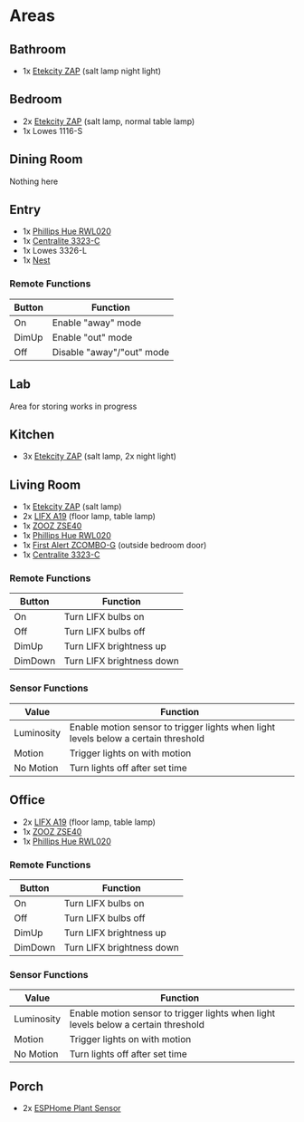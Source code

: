 # Areas

## Bathroom
- 1x [Etekcity ZAP] (salt lamp night light)

## Bedroom
- 2x [Etekcity ZAP] (salt lamp, normal table lamp)
- 1x Lowes 1116-S

## Dining Room
Nothing here

## Entry
- 1x [Phillips Hue RWL020]
- 1x [Centralite 3323-C]
- 1x Lowes 3326-L
- 1x [Nest]

### Remote Functions
Button | Function
--- | ---
On | Enable "away" mode
DimUp | Enable "out" mode
Off | Disable "away"/"out" mode

## Lab
Area for storing works in progress

## Kitchen
- 3x [Etekcity ZAP] (salt lamp, 2x night light)

## Living Room
- 1x [Etekcity ZAP] (salt lamp)
- 2x [LIFX A19] (floor lamp, table lamp)
- 1x [ZOOZ ZSE40]
- 1x [Phillips Hue RWL020]
- 1x [First Alert ZCOMBO-G] (outside bedroom door)
- 1x [Centralite 3323-C]

### Remote Functions
Button | Function
--- | ---
On | Turn LIFX bulbs on
Off | Turn LIFX bulbs off
DimUp | Turn LIFX brightness up
DimDown | Turn LIFX brightness down

### Sensor Functions
Value | Function
--- | ---
Luminosity | Enable motion sensor to trigger lights when light levels below a certain threshold
Motion | Trigger lights on with motion
No Motion | Turn lights off after set time

## Office
- 2x [LIFX A19] (floor lamp, table lamp)
- 1x [ZOOZ ZSE40]
- 1x [Phillips Hue RWL020]

### Remote Functions
Button | Function
--- | ---
On | Turn LIFX bulbs on
Off | Turn LIFX bulbs off
DimUp | Turn LIFX brightness up
DimDown | Turn LIFX brightness down

### Sensor Functions
Value | Function
--- | ---
Luminosity | Enable motion sensor to trigger lights when light levels below a certain threshold
Motion | Trigger lights on with motion
No Motion | Turn lights off after set time

## Porch
- 2x [ESPHome Plant Sensor](ESPHOME.md#plant-sensor)
    
[LIFX A19]: https://www.lifx.com/collections/lamps-and-pendants/products/lifx
[Etekcity ZAP]: https://www.etekcity.com/product/100068.html
[Phillips Hue RWL020]: https://www.philips-hue.com/en-us/p/hue-dimmer-switch/046677473372
[ZOOZ ZSE40]: http://www.getzooz.com/zooz-zse40-4-in-1-sensor.html
[Nest]: https://store.google.com/us/product/nest_learning_thermostat_3rd_gen?hl=en-US
[Schlage BE469]: https://www.schlage.com/en/home/faq.html?id=128433
[First Alert ZCOMBO-G]: https://www.firstalertstore.com/store/products/z-wave-smoke-and-carbon-monoxide-alarm-zcombo-g.htm
[Centralite 3323-C]: https://centralite.com/products/micro-door-sensor
